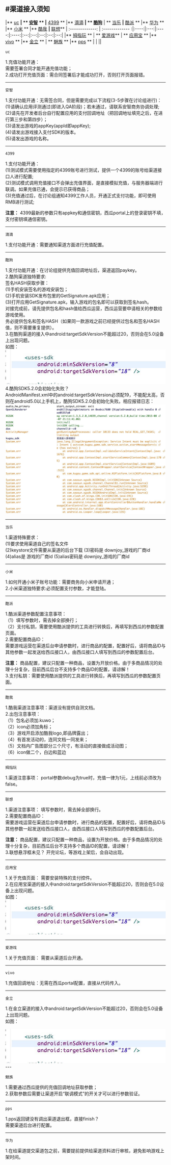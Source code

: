 #渠道接入须知
---

|** <a href="#1">uc</a> **| ** <a href="#2">安智</a> **     |** <a href="#3">4399</a> ** |** <a href="#4">滴滴</a>  **| ** <a href="#5">酷狗</a>** | ** <a href="#6">当乐</a> **|**  <a href="#7">酷派</a>  **   |**  <a href="#8">华为</a>  **    |** <a href="#9">小米</a> ** |** <a href="#10" >酷我</a> **|** <a href="#11">联想</a>**
| :-------------: | :------------- :|:----:|:---:|:----:|:----:|:--:|:--:|:--:|:--:|:--:|
 |** <a href="#12">拇指玩</a> ** | ** <a href="#13">爱游戏</a>** | ** <a href="#14">应用宝</a> ** |** <a href="#15">vivo</a> ** |** <a href="#16">金立</a> ** | ** <a href="#17">魅族</a> ** |** <a href="#18">pps</a> ** |<a href="#19"></a> |<a href="#20"></a> |<a href="#21"></a>|<a href="#21"></a>


```
uc
```

<p id="2">1.充值功能开通：</br>需要签署合同才能开通充值功能；</br>
2.成功打开充值页面：需合同签署后才能成功打开，否则打开页面报错。</p>

---


```
安智
```

<p id="2">1.支付功能开通：无需签合同，但是需要完成以下流程(3-5步骤在讨论组进行)：</br>
(1)请确认应用评测通过(即进入QA阶段)；若未通过，请联系安智商务协调处理;</br>
(2)请先在开发者后台自行配置应用的支付回调地址（把回调地址填完之后，在进行第三步和第四步）；</br>
(3)请发出游戏的appKey(appId即appKey);</br>
(4)请发出游戏接入支付SDK的版本。</br>
(5)请发出游戏的名称。</p>



---

```
4399
```

<p id="3">1.支付功能开通：</br>(1)测试模式需要使用指定的4399账号进行测试，提供一个4399的账号给渠道接口人进行配置;</br>
(2)测试模式调用充值接口不会弹出充值界面，是直接模拟充值，与服务器端进行联调。如果充值已通，会提示已获得商品；</br>
(3)充值通过后，在讨论组通知4399工作人员，开通正式支付功能，即可使用RMB进行测试;</p>

**注意：** 4399最新的参数只有appkey和通信密钥，西瓜portal上的登录密钥不填，支付密钥填通信密钥。


---


```
滴滴
```

<p id="4">1.支付功能开通：需要通知渠道方面进行充值配置。
</p>


---

```
酷狗
```
<p id="5">1.支付功能开通：在讨论组提供充值回调地址后，渠道返回paykey。</br>
2.酷狗渠道独特要求:</br>
签名HASH获取步骤：</br>
(1)手机安装签名的游戏安装包；</br>
(2)手机安装SDK发布包里的GetSignature.apk应用；</br>
(3)打开应用GetSignature.apk，输入游戏的包名即可以获取到签名hash。</br>
对接完成前，请先提供包名和hash值给西瓜运营，西瓜运营要申请相关的参数给游戏使用。</br>
务必提供包名和签名HASH（如果同一款游戏之前已经提供过包名和签名HASH值，则不需要重复提供）。</br>
3.在酷狗渠道的接入中android:targetSdkVersion不能超过20，否则会在5.0设备上出现问题。</br>
如图：</br>
<img src="img/jinlierror.jpg"/>
</br>
4.酷狗SDK5.2.0会初始化失败？</br>
AndroidManifest.xml中的android:targetSdkVersion必须配19，不能配太高，否则在android5.0以上手机上，酷狗SDK5.2.0会初始化失败。相应报错日志：
<img src="./img/kugouerror1.jpg">
</p>

---

```
当乐
```
<p id="6">1.渠道特殊要求：</br>(1)要求使用渠道自己的签名文件</br>
(2)keystore文件需要从渠道的后台下载
(3)密码是 downjoy_游戏的厂商id
(4)alias是 游戏的厂商id
(5)alias密码是 downjoy_游戏的厂商id
</p>

---

```
小米
```
<p id="9">1.如何开通小米子账号功能：需要商务向小米申请开通；</br>
2.小米渠道独特要求:必须配置支付参数，才能登陆。
</p>

---

```
酷派
```
<p id="7">1.酷派渠道参数配置注意事项：</br>
（1）填写参数时，需去掉全部换行；</br>
（2）支付私钥，需要使用酷派提供的工具进行转换后，再填写到西瓜的参数配置页面。</br>
2.需要配置商品ID：</br>
需要游戏运营在渠道后台申请参数时，进行商品的配置，配置好后，请将商品ID与其他参数一起发送给西瓜接口人，由西瓜接口人填写到西瓜的参数配置后台。</p>

**注意：**  商品配置，建议只配置一种商品，设置为开放价格。由于多商品情况的处理十分复杂，目前西瓜后台不支持多个商品ID的配置，请谅解！</br>
3.支付私钥：需要使用酷派提供的工具进行转换后，再填写到西瓜的参数配置页面。


---

```
酷我
```
<p id="10">1.酷我渠道注意事项：渠道没有提供自测文档。</br>
2.出包注意事项：</br>
（1）包名必须加.kuwo；</br>
（2）icon必须加角标；</br>
（3）游戏开启添加酷我logo,即品牌露出；</br>
（4）有首发活动的，连同文档一同发来；</br>
（5）文档内广告图部分三个尺寸，有活动的直接做成活动图；</br>
（6）icon做二个，白边和蓝边
</p>

---

```
拇指玩
```
<p id="12">1.渠道注意事项：
portal参数debug为true时，充值一律为1元，上线前必须改为false。
</p>

---

```
联想
```
<p id="11">1.渠道注意事项：
填写参数时，需去掉全部换行。</br>
2.需要配置商品ID：</br>
需要游戏运营在渠道后台申请参数时，进行商品的配置，配置好后，请将商品ID与其他参数一起发送给西瓜接口人，由西瓜接口人填写到西瓜的参数配置后台。</p>

**注意：** 商品配置，建议只配置一种商品，设置为开放价格。由于多商品情况的处理十分复杂，目前西瓜后台不支持多个商品ID的配置，请谅解！</br>
3.联想悬浮框未见？
开完论坛，等游戏上架后，会自动出现。



---

```
应用宝
```
<p id="14">1.关于充值页面：
需要安装特殊的支付控件。</br>
2.在应用宝渠道的接入中android:targetSdkVersion不能超过20，否则会在5.0设备上出现问题。</br>
如图：</br>
<img src="img/jinlierror.jpg"/>
</p>

---

```
爱游戏
```
<p id="13">1.关于充值页面：
需要从渠道后台开通。
</p>

---

```
vivo
```
<p id="15">1.充值回调地址：无需在西瓜portal配置，直接从代码传入。
</p>

---

```
金立
```
<p id="16">1.在金立渠道的接入中android:targetSdkVersion不能超过20，否则会在5.0设备上出现问题。</br>
如图：
</p>
<img src="img/jinlierror.jpg"/>
---

```
魅族
```
<p id="17">1.需要通过西瓜提供的充值回调地址获取参数；</br>
2.获取参数后需要让渠道开启“联调模式”的开关才可以进行参数验证。
</p>

---

```
pps
```
<p id="17">1.pps返回键没有调出渠道退出框，直接finish？</br>
需要渠道后台进行配置。</p>

---

```
华为
```
<p id="8">1.在给渠道提交渠道包之前，需要提前提供给渠道资料进行审核，避免影响游戏上架时间。</br>
</p>
